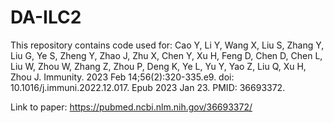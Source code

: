 # DA-ILC2

This repository contains code used for:  Cao Y, Li Y, Wang X, Liu S, Zhang Y, Liu G, Ye S, Zheng Y, Zhao J, Zhu X, Chen Y, Xu H, Feng D, Chen D, Chen L, Liu W, Zhou W, Zhang Z, Zhou P, Deng K, Ye L, Yu Y, Yao Z, Liu Q, Xu H, Zhou J. Immunity. 2023 Feb 14;56(2):320-335.e9. doi: 10.1016/j.immuni.2022.12.017. Epub 2023 Jan 23. PMID: 36693372.      
      
Link to paper: https://pubmed.ncbi.nlm.nih.gov/36693372/


